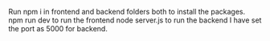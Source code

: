 Run npm i in frontend and backend folders both to install the packages.
npm run dev to run the frontend 
node server.js to run the backend 
I have set the port as 5000 for backend.
